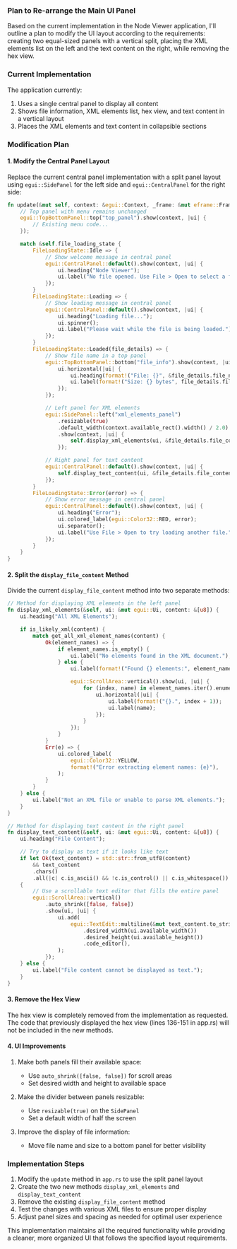 ### Plan to Re-arrange the Main UI Panel

Based on the current implementation in the Node Viewer application, I'll outline a plan to modify the UI layout
according to the requirements: creating two equal-sized panels with a vertical split, placing the XML elements list on
the left and the text content on the right, while removing the hex view.

### Current Implementation

The application currently:

1. Uses a single central panel to display all content
2. Shows file information, XML elements list, hex view, and text content in a vertical layout
3. Places the XML elements and text content in collapsible sections

### Modification Plan

#### 1. Modify the Central Panel Layout

Replace the current central panel implementation with a split panel layout using `egui::SidePanel` for the left side and
`egui::CentralPanel` for the right side:

```rust
fn update(&mut self, context: &egui::Context, _frame: &mut eframe::Frame) {
    // Top panel with menu remains unchanged
    egui::TopBottomPanel::top("top_panel").show(context, |ui| {
        // Existing menu code...
    });

    match &self.file_loading_state {
        FileLoadingState::Idle => {
            // Show welcome message in central panel
            egui::CentralPanel::default().show(context, |ui| {
                ui.heading("Node Viewer");
                ui.label("No file opened. Use File > Open to select a file.");
            });
        }
        FileLoadingState::Loading => {
            // Show loading message in central panel
            egui::CentralPanel::default().show(context, |ui| {
                ui.heading("Loading file...");
                ui.spinner();
                ui.label("Please wait while the file is being loaded.");
            });
        }
        FileLoadingState::Loaded(file_details) => {
            // Show file name in a top panel
            egui::TopBottomPanel::bottom("file_info").show(context, |ui| {
                ui.horizontal(|ui| {
                    ui.heading(format!("File: {}", &file_details.file_name));
                    ui.label(format!("Size: {} bytes", file_details.file_content.len()));
                });
            });

            // Left panel for XML elements
            egui::SidePanel::left("xml_elements_panel")
                .resizable(true)
                .default_width(context.available_rect().width() / 2.0) // Set to half the available width
                .show(context, |ui| {
                    self.display_xml_elements(ui, &file_details.file_content);
                });

            // Right panel for text content
            egui::CentralPanel::default().show(context, |ui| {
                self.display_text_content(ui, &file_details.file_content);
            });
        }
        FileLoadingState::Error(error) => {
            // Show error message in central panel
            egui::CentralPanel::default().show(context, |ui| {
                ui.heading("Error");
                ui.colored_label(egui::Color32::RED, error);
                ui.separator();
                ui.label("Use File > Open to try loading another file.");
            });
        }
    }
}
```

#### 2. Split the `display_file_content` Method

Divide the current `display_file_content` method into two separate methods:

```rust
// Method for displaying XML elements in the left panel
fn display_xml_elements(&self, ui: &mut egui::Ui, content: &[u8]) {
    ui.heading("All XML Elements");

    if is_likely_xml(content) {
        match get_all_xml_element_names(content) {
            Ok(element_names) => {
                if element_names.is_empty() {
                    ui.label("No elements found in the XML document.");
                } else {
                    ui.label(format!("Found {} elements:", element_names.len()));

                    egui::ScrollArea::vertical().show(ui, |ui| {
                        for (index, name) in element_names.iter().enumerate() {
                            ui.horizontal(|ui| {
                                ui.label(format!("{}.", index + 1));
                                ui.label(name);
                            });
                        }
                    });
                }
            }
            Err(e) => {
                ui.colored_label(
                    egui::Color32::YELLOW,
                    format!("Error extracting element names: {e}"),
                );
            }
        }
    } else {
        ui.label("Not an XML file or unable to parse XML elements.");
    }
}

// Method for displaying text content in the right panel
fn display_text_content(&self, ui: &mut egui::Ui, content: &[u8]) {
    ui.heading("File Content");

    // Try to display as text if it looks like text
    if let Ok(text_content) = std::str::from_utf8(content)
        && text_content
        .chars()
        .all(|c| c.is_ascii() && !c.is_control() || c.is_whitespace())
    {
        // Use a scrollable text editor that fills the entire panel
        egui::ScrollArea::vertical()
            .auto_shrink([false, false])
            .show(ui, |ui| {
                ui.add(
                    egui::TextEdit::multiline(&mut text_content.to_string())
                        .desired_width(ui.available_width())
                        .desired_height(ui.available_height())
                        .code_editor(),
                );
            });
    } else {
        ui.label("File content cannot be displayed as text.");
    }
}
```

#### 3. Remove the Hex View

The hex view is completely removed from the implementation as requested. The code that previously displayed the hex
view (lines 136-151 in app.rs) will not be included in the new methods.

#### 4. UI Improvements

1. Make both panels fill their available space:
    - Use `auto_shrink([false, false])` for scroll areas
    - Set desired width and height to available space

2. Make the divider between panels resizable:
    - Use `resizable(true)` on the `SidePanel`
    - Set a default width of half the screen

3. Improve the display of file information:
    - Move file name and size to a bottom panel for better visibility

### Implementation Steps

1. Modify the `update` method in `app.rs` to use the split panel layout
2. Create the two new methods `display_xml_elements` and `display_text_content`
3. Remove the existing `display_file_content` method
4. Test the changes with various XML files to ensure proper display
5. Adjust panel sizes and spacing as needed for optimal user experience

This implementation maintains all the required functionality while providing a cleaner, more organized UI that follows
the specified layout requirements.
